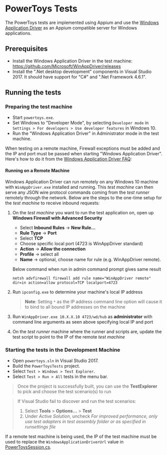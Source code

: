 # PowerToys Tests

The PowerToys tests are implemented using Appium and use the [Windows Application Driver](https://github.com/microsoft/WinAppDriver) as an Appium compatible server for Windows applications.

## Prerequisites
  - Install the Windows Application Driver in the test machine: https://github.com/Microsoft/WinAppDriver/releases
  - Install the ".Net desktop development" components in Visual Studio 2017. It should have support for "C#" and ".Net Framework 4.6.1".

## Running the tests

### Preparing the test machine
  - Start `powertoys.exe`.
  - Set Windows to "Developer Mode", by selecting `Developer mode` in `Settings > For developers > Use developer features` in Windows 10.
  - Run the "Windows Application Driver" in Administrator mode in the test machine.

When testing on a remote machine, Firewall exceptions must be added and the IP and port must be passed when starting "Windows Application Driver". Here's how to do it from the [Windows Application Driver FAQ](https://github.com/microsoft/WinAppDriver/wiki/Frequently-Asked-Questions#running-on-a-remote-machine):

#### Running on a Remote Machine

Windows Application Driver can run remotely on any Windows 10 machine with `WinAppDriver.exe` installed and running. This *test machine* can then serve any JSON wire protocol commands coming from the *test runner* remotely through the network. Below are the steps to the one-time setup for the *test machine* to receive inbound requests:

1. On the *test machine* you want to run the test application on, open up **Windows Firewall with Advanced Security**
   - Select **Inbound Rules** -> **New Rule...**
   - **Rule Type** -> **Port**
   - Select **TCP**
   - Choose specific local port (4723 is WinAppDriver standard)
   - **Action** -> **Allow the connection**
   - **Profile** -> select all
   - **Name** -> optional, choose name for rule (e.g. WinAppDriver remote).

   Below command when run in admin command prompt gives same result
   ```shell
   netsh advfirewall firewall add rule name="WinAppDriver remote" dir=in action=allow protocol=TCP localport=4723
   ```

2. Run `ipconfig.exe` to determine your machine's local IP address
   > **Note**: Setting `*` as the IP address command line option will cause it to bind to all bound IP addresses on the machine
3. Run `WinAppDriver.exe 10.X.X.10 4723/wd/hub` as **administrator** with command line arguments as seen above specifying local IP and port
4. On the *test runner* machine where the runner and scripts are, update the test script to point to the IP of the remote *test machine*

### Starting the tests in the Development Machine
  - Open `powertoys.sln` in Visual Studio 2017.
  - Build the `PowerToysTests` project.
  - Select `Test > Windows > Test Explorer`.
  - Select `Test > Run > All` tests in the menu bar.

> Once the project is successfully built, you can use the **TestExplorer** to pick and choose the test scenario(s) to run

> If Visual Studio fail to discover and run the test scenarios:
> 1. Select **Tools** > **Options...** > **Test**
> 2. Under *Active Solution*, uncheck *For improved performance, only use test adapters in test assembly folder or as specified in runsettings file*

If a remote test machine is being used, the IP of the test machine must be used to replace the `WindowsApplicationDriverUrl` value in [PowerToysSession.cs](PowerToysSession.cs).
